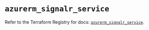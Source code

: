 # `azurerm_signalr_service`

Refer to the Terraform Registry for docs: [`azurerm_signalr_service`](https://registry.terraform.io/providers/hashicorp/azurerm/3.90.0/docs/resources/signalr_service).
